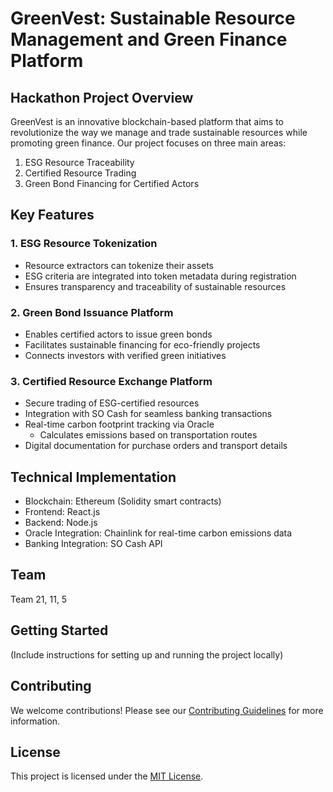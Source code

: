 # GreenVest: Sustainable Resource Management and Green Finance Platform

## Hackathon Project Overview

GreenVest is an innovative blockchain-based platform that aims to revolutionize the way we manage and trade sustainable resources while promoting green finance. Our project focuses on three main areas:

1. ESG Resource Traceability
2. Certified Resource Trading
3. Green Bond Financing for Certified Actors

## Key Features

### 1. ESG Resource Tokenization
- Resource extractors can tokenize their assets
- ESG criteria are integrated into token metadata during registration
- Ensures transparency and traceability of sustainable resources

### 2. Green Bond Issuance Platform
- Enables certified actors to issue green bonds
- Facilitates sustainable financing for eco-friendly projects
- Connects investors with verified green initiatives

### 3. Certified Resource Exchange Platform
- Secure trading of ESG-certified resources
- Integration with SO Cash for seamless banking transactions
- Real-time carbon footprint tracking via Oracle
  - Calculates emissions based on transportation routes
- Digital documentation for purchase orders and transport details

## Technical Implementation

- Blockchain: Ethereum (Solidity smart contracts)
- Frontend: React.js
- Backend: Node.js
- Oracle Integration: Chainlink for real-time carbon emissions data
- Banking Integration: SO Cash API

## Team

Team 21, 11, 5

## Getting Started

(Include instructions for setting up and running the project locally)

## Contributing

We welcome contributions! Please see our [Contributing Guidelines](CONTRIBUTING.md) for more information.

## License

This project is licensed under the [MIT License](LICENSE).

